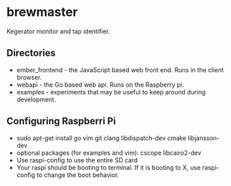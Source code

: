 brewmaster
=========
Kegerator monitor and tap identifier.

Directories
-----------
- ember_frontend - the JavaScript based web front end. Runs in
the client browser.
- webapi - the Go based web api. Runs on the Raspberry pi.
- examples - experiments that may be useful to keep around during development.

Configuring Raspberri Pi
------------------------
- sudo apt-get install go vim git clang libdispatch-dev cmake libjansson-dev
- optional packages (for examples and vim): cscope libcairo2-dev 
- Use raspi-config to use the entire SD card
- Your raspi should be booting to terminal. If it is
booting to X, use raspi-config to change the boot behavior.


